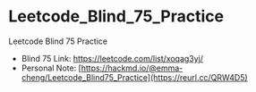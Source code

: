 # Leetcode_Blind_75_Practice
Leetcode Blind 75 Practice

- Blind 75 Link: https://leetcode.com/list/xoqag3yj/
- Personal Note: [https://hackmd.io/@emma-cheng/Leetcode_Blind75_Practice](https://reurl.cc/QRW4D5)
